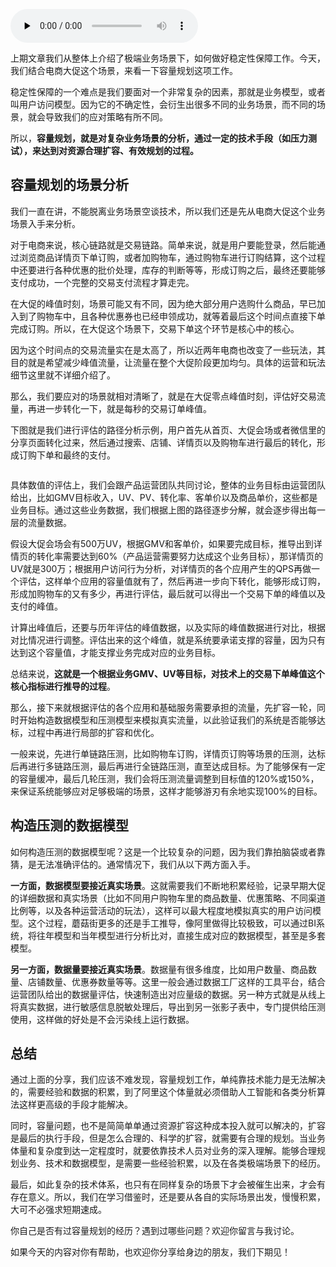 <audio id="audio" title="22 | 稳定性实践：容量规划之业务场景分析" controls="" preload="none"><source id="mp3" src="https://static001.geekbang.org/resource/audio/18/f5/184f68243dbba41a7ca5d9ca52d3a6f5.mp3"></audio>

上期文章我们从整体上介绍了极端业务场景下，如何做好稳定性保障工作。今天，我们结合电商大促这个场景，来看一下容量规划这项工作。

稳定性保障的一个难点是我们要面对一个非常复杂的因素，那就是业务模型，或者叫用户访问模型。因为它的不确定性，会衍生出很多不同的业务场景，而不同的场景，就会导致我们的应对策略有所不同。

所以，**容量规划，就是对复杂业务场景的分析，通过一定的技术手段（如压力测试），来达到对资源合理扩容、有效规划的过程。**

## 容量规划的场景分析

我们一直在讲，不能脱离业务场景空谈技术，所以我们还是先从电商大促这个业务场景入手来分析。

对于电商来说，核心链路就是交易链路。简单来说，就是用户要能登录，然后能通过浏览商品详情页下单订购，或者加购物车，通过购物车进行订购结算，这个过程中还要进行各种优惠的批价处理，库存的判断等等，形成订购之后，最终还要能够支付成功，一个完整的交易支付流程才算走完。

在大促的峰值时刻，场景可能又有不同，因为绝大部分用户选购什么商品，早已加入到了购物车中，且各种优惠券也已经申领成功，就等着最后这个时间点直接下单完成订购。所以，在大促这个场景下，交易下单这个环节是核心中的核心。

因为这个时间点的交易流量实在是太高了，所以近两年电商也改变了一些玩法，其目的就是希望减少峰值流量，让流量在整个大促阶段更加均匀。具体的运营和玩法细节这里就不详细介绍了。

那么，我们要应对的场景就相对清晰了，就是在大促零点峰值时刻，评估好交易流量，再进一步转化一下，就是每秒的交易订单峰值。

下图就是我们进行评估的路径分析示例，用户首先从首页、大促会场或者微信里的分享页面转化过来，然后通过搜索、店铺、详情页以及购物车进行最后的转化，形成订购下单和最终的支付。

<img src="https://static001.geekbang.org/resource/image/90/b5/90685bdcdcd7bf196d42ce764250eab5.jpg" alt="" />

具体数值的评估上，我们会跟产品运营团队共同讨论，整体的业务目标由运营团队给出，比如GMV目标收入，UV、PV、转化率、客单价以及商品单价，这些都是业务目标。通过这些业务数据，我们根据上图的路径逐步分解，就会逐步得出每一层的流量数据。

假设大促会场会有500万UV，根据GMV和客单价，如果要完成目标，推导出到详情页的转化率需要达到60%（产品运营需要努力达成这个业务目标），那详情页的UV就是300万；根据用户访问行为分析，对详情页的各个应用产生的QPS再做一个评估，这样单个应用的容量值就有了，然后再进一步向下转化，能够形成订购，形成加购物车的又有多少，再进行评估，最后就可以得出一个交易下单的峰值以及支付的峰值。

计算出峰值后，还要与历年评估的峰值数据，以及实际的峰值数据进行对比，根据对比情况进行调整。评估出来的这个峰值，就是系统要承诺支撑的容量，因为只有达到这个容量值，才能支撑业务完成对应的业务目标。

总结来说，**这就是一个根据业务GMV、UV等目标，对技术上的交易下单峰值这个核心指标进行推导的过程**。

那么，接下来就根据评估的各个应用和基础服务需要承担的流量，先扩容一轮，同时开始构造数据模型和压测模型来模拟真实流量，以此验证我们的系统是否能够达标，过程中再进行局部的扩容和优化。

一般来说，先进行单链路压测，比如购物车订购，详情页订购等场景的压测，达标后再进行多链路压测，最后再进行全链路压测，直至达成目标。为了能够保有一定的容量缓冲，最后几轮压测，我们会将压测流量调整到目标值的120%或150%，来保证系统能够应对足够极端的场景，这样才能够游刃有余地实现100%的目标。

## 构造压测的数据模型

如何构造压测的数据模型呢？这是一个比较复杂的问题，因为我们靠拍脑袋或者靠猜，是无法准确评估的。通常情况下，我们从以下两方面入手。

**一方面，数据模型要接近真实场景**。这就需要我们不断地积累经验，记录早期大促的详细数据和真实场景（比如不同用户购物车里的商品数量、优惠策略、不同渠道比例等，以及各种运营活动的玩法），这样可以最大程度地模拟真实的用户访问模型。这个过程，蘑菇街更多的还是手工推导，像阿里做得比较极致，可以通过BI系统，将往年模型和当年模型进行分析比对，直接生成对应的数据模型，甚至是多套模型。

**另一方面，数据量要接近真实场景**。数据量有很多维度，比如用户数量、商品数量、店铺数量、优惠券数量等等。这里一般会通过数据工厂这样的工具平台，结合运营团队给出的数据量评估，快速制造出对应量级的数据。另一种方式就是从线上将真实数据，进行敏感信息脱敏处理后，导出到另一张影子表中，专门提供给压测使用，这样做的好处是不会污染线上运行数据。

## 总结

通过上面的分享，我们应该不难发现，容量规划工作，单纯靠技术能力是无法解决的，需要经验和数据的积累，到了阿里这个体量就必须借助人工智能和各类分析算法这样更高级的手段才能解决。

同时，容量问题，也不是简简单单通过资源扩容这种成本投入就可以解决的，扩容是最后的执行手段，但是怎么合理的、科学的扩容，就需要有合理的规划。当业务体量和复杂度到达一定程度时，就要依靠技术人员对业务的深入理解。能够合理规划业务、技术和数据模型，是需要一些经验积累，以及在各类极端场景下的经历。

最后，如此复杂的技术体系，也只有在同样复杂的场景下才会被催生出来，才会有存在意义。所以，我们在学习借鉴时，还是要从各自的实际场景出发，慢慢积累，大可不必强求短期速成。

你自己是否有过容量规划的经历？遇到过哪些问题？欢迎你留言与我讨论。

如果今天的内容对你有帮助，也欢迎你分享给身边的朋友，我们下期见！


